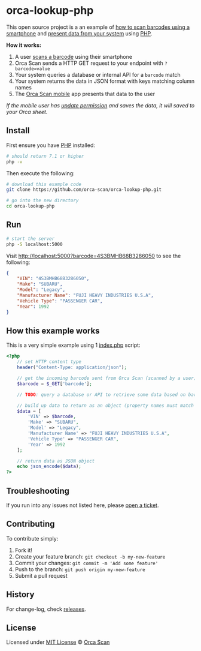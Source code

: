 # orca-lookup-php

This open source project is a an example of [how to scan barcodes using a smartphone](https://orcascan.com/mobile) and [present data from your system](https://orcascan.com/docs/api/lookup-url) using [PHP](https://www.php.net/).

**How it works:**

1. A user [scans a barcode](https://orcascan.com/mobile) using their smartphone
2. Orca Scan sends a HTTP GET request to your endpoint with `?barcode=value`
3. Your system queries a database or internal API for a `barcode` match
4. Your system returns the data in JSON format with keys matching column names
5. The [Orca Scan mobile](https://orcascan.com/mobile) app presents that data to the user

*If the mobile user has [update permission](https://orcascan.com/docs/getting-started/adding-users#selecting-user-permissions) and saves the data, it will saved to your Orca sheet.*

## Install

First ensure you have [PHP](https://www.php.net/) installed:

```bash
# should return 7.1 or higher
php -v
```

Then execute the following:

```bash
# download this example code
git clone https://github.com/orca-scan/orca-lookup-php.git

# go into the new directory
cd orca-lookup-php
```

## Run

```bash
# start the server
php -S localhost:5000
```

Visit [http://localhost:5000?barcode=4S3BMHB68B3286050](http://localhost:5000?barcode=4S3BMHB68B3286050) to see the following:

```json
{
    "VIN": "4S3BMHB68B3286050",
    "Make": "SUBARU",
    "Model": "Legacy",
    "Manufacturer Name": "FUJI HEAVY INDUSTRIES U.S.A",
    "Vehicle Type": "PASSENGER CAR",
    "Year": 1992
}
```

## How this example works

This is a very simple example using 1 [index.php](index.php) script:

```php
<?php
    // set HTTP content type
    header("Content-Type: application/json");

    // get the incoming barcode sent from Orca Scan (scanned by a user)
    $barcode = $_GET['barcode'];

    // TODO: query a database or API to retrieve some data based on barcode value

    // build up data to return as an object (property names must match Orca column names inc spaces)
    $data = [
        'VIN' => $barcode,
        'Make' => "SUBARU",
        'Model' => "Legacy",
        'Manufacturer Name' => "FUJI HEAVY INDUSTRIES U.S.A",
        'Vehicle Type' => "PASSENGER CAR",
        'Year' => 1992
    ];

    // return data as JSON object
    echo json_encode($data);
?>
```

## Troubleshooting

If you run into any issues not listed here, please [open a ticket](https://github.com/orca-scan/orca-lookup-php/issues).

## Contributing

To contribute simply:

1. Fork it!
2. Create your feature branch: `git checkout -b my-new-feature`
3. Commit your changes: `git commit -m 'Add some feature'`
4. Push to the branch: `git push origin my-new-feature`
5. Submit a pull request

## History

For change-log, check [releases](https://github.com/orca-scan/orca-lookup-php/releases).

## License

Licensed under [MIT License](LICENSE) &copy; [Orca Scan](https://orcascan.com)